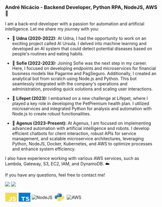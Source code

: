 ### André Nicácio - Backend Developer, Python RPA, NodeJS, AWS 🎒

I am a back-end developer with a passion for automation and artificial intelligence. Let me share my journey with you:

- 🤖 **Udna (2020-2022):** At Udna, I had the opportunity to work on an exciting project called AI Ursula. I delved into machine learning and developed an AI system that could detect potential diseases based on people's routines and eating habits.

- 💼 **Sofie (2022-2023):** Joining Sofie was the next step in my career. Here, I focused on developing endpoints and microservices for financial business models like Pagarme and PagSeguro. Additionally, I created an analytical bot from scratch using Node.js and Python. This bot seamlessly integrated with the company's operations and administration, providing quick solutions and scaling user interactions.

- 🚀 **Lifepet (2023):** I embarked on a new challenge at Lifepet, where I played a key role in developing the PetPremium health plan. I utilized microservices and integrated Python for analysis and automation with Node.js to create robust functionalities.

- 🔧 **Agenus (2023-Present):** At Agenus, I am focused on implementing advanced automation with artificial intelligence and robots. I develop efficient chatbots for client interaction, robust APIs for service management, and scalable microservice architectures, leveraging Python, NodeJS, Docker, Kubernetes, and AWS to optimize processes and enhance system efficiency.

I also have experience working with various AWS services, such as Lambda, Gateway, S3, EC2, IAM, and DynamoDB. ☁️

If you have any questions, feel free to contact me!

<div> 
  <a href="https://x.gd/VOYnp"><img src="https://img.shields.io/badge/WhatsApp-25D366?style=for-the-badge&logo=whatsapp&logoColor=white" target="_blank"></a>
  <a href="https://www.linkedin.com/in/andr%C3%A9-nic%C3%A1cio-653b7a171/" target="_blank"><img src="https://img.shields.io/badge/-LinkedIn-%230077B5?style=for-the-badge&logo=linkedin&logoColor=white" target="_blank"></a> 
</div>

<div style="display: inline_block"><br>
  <img align="center" alt="JavaScript" height="30" width="40" src="https://raw.githubusercontent.com/devicons/devicon/master/icons/javascript/javascript-plain.svg">
  <img align="center" alt="TypeScript" height="30" width="40" src="https://raw.githubusercontent.com/devicons/devicon/master/icons/typescript/typescript-plain.svg">
  <img align="center" alt="NodeJS" height="30" width="40" src="https://cdn.jsdelivr.net/gh/devicons/devicon/icons/nodejs/nodejs-original-wordmark.svg" />
  <img align="center" alt="Python" height="30" width="40" src="https://raw.githubusercontent.com/devicons/devicon/master/icons/python/python-original.svg">
  <img align="center" alt="AWS" height="30" width="40" src="https://cdn.jsdelivr.net/gh/devicons/devicon/icons/amazonwebservices/amazonwebservices-plain-wordmark.svg" />
</div>
